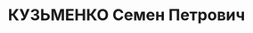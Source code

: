 ---
title: КУЗЬМЕНКО Семен Петрович
description: "1906 року народження, с. Комарівка Корсунського району Київської області,\
  \ українець, освіта початкова, член ВКП(б). Проживав: с. Тельманове Донецької області.\
  \ Заступник директора МТС. \n  Заарештований 30 вересня 1937 року. Засуджений виїзною\
  \ сесією військової колегії Верховного Суду СРСР у м. Сталіно (м. Донецьк) до розстрілу\
  \ з конфіскацією майна. Вирок приведено до виконання у м. Сталіно 3 грудня 1937\
  \ року. \n  Реабілітований у 1958 році."
---